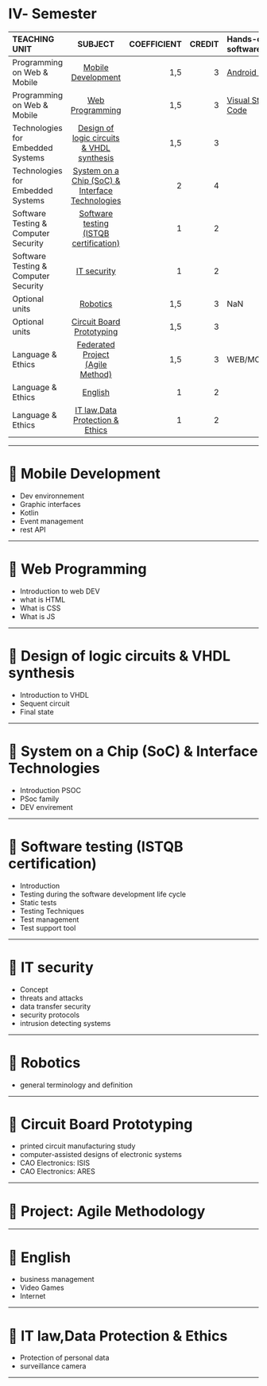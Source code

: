 # Ⅳ- Semester
| TEACHING UNIT                | SUBJECT                      | COEFFICIENT |CREDIT    | Hands-on, software  |
|:--------                     |:--------:                    | --------:   |--------: | :-------- | 
| Programming on Web & Mobile                 | 	[Mobile Development]()                    |     1,5  |    3 | [Android Studio]() |
| Programming on Web & Mobile                 | [Web Programming]()                     |     1,5  |    3 | [Visual Studio Code]()  |
| Technologies for Embedded Systems                     | [Design of logic circuits & VHDL synthesis]()      |     1,5    |    3 |  |
| Technologies for Embedded Systems                     | 	[System on a Chip (SoC) & Interface Technologies]()          |     2    |    4 |   |  
| Software Testing & Computer Security        | 	[Software testing (ISTQB certification)]()             |     1    |    2 |   |
| Software Testing & Computer Security       | 	[IT security]()         |     1  |    2 |   |
| Optional units    | [Robotics]() |     1,5    |   3 | NaN |
| Optional units   | 	[Circuit Board Prototyping]()         |     1,5  |    3 |  |
| Language & Ethics| [Federated Project (Agile Method)]()                     |     1,5    |    3 |WEB/MOBILE/IOT  |
| Language & Ethics | [English]()   |     1    |    2 |  | 
| Language & Ethics |	[IT law,Data Protection & Ethics]()     |     1    |    2 |  |

***


# 📖 Mobile Development
 - Dev environnement             
 - Graphic interfaces                   
 - Kotlin 
 - Event management
 - rest API
---

# 📖 Web Programming 
- Introduction to web DEV               
- what is HTML                 
- What is CSS
- What is JS

---

# 📖 Design of logic circuits & VHDL synthesis
- Introduction to VHDL               
- Sequent circuit                
- Final state

---

# 📖 System on a Chip (SoC) & Interface Technologies

- Introduction PSOC               
- PSoc family                  
- DEV envirement

---

# 📖 Software testing (ISTQB certification)

- Introduction
- Testing during the software development life cycle
- Static tests
- Testing Techniques
- Test management
- Test support tool

---

# 📖 IT security

- Concept               
- threats and attacks                
- data transfer security
- security protocols
- intrusion detecting systems

---

# 📖 Robotics

- general terminology and definition  

---

# 📖 Circuit Board Prototyping 

- printed circuit manufacturing study              
- computer-assisted designs of electronic systems              
- CAO Electronics: ISIS
- CAO Electronics: ARES
---

# 📖 Project: Agile Methodology

---

# 📖 English

- business management                 
- Video Games              
- Internet               

---
# 📖 IT law,Data Protection & Ethics

- Protection of personal data               
- surveillance camera                

---